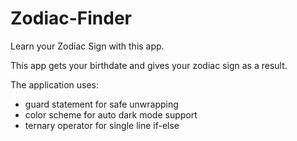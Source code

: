 # Zodiac-Finder
Learn your Zodiac Sign with this app.

This app gets your birthdate and gives your zodiac sign as a result.

The application uses:
  - guard statement for safe unwrapping
  - color scheme for auto dark mode support
  - ternary operator for single line if-else
  
